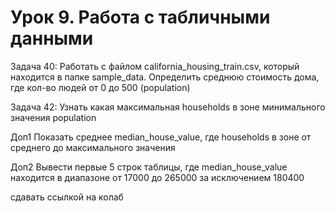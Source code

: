 # Урок 9. Работа с табличными данными

Задача 40: Работать с файлом california_housing_train.csv, который находится в папке sample_data. Определить среднюю стоимость дома, где кол-во людей от 0 до 500 (population)

Задача 42: Узнать какая максимальная households в зоне минимального значения population

Доп1 Показать среднее median_house_value, где households в зоне от среднего до максимального значения

Доп2 Вывести первые 5 строк таблицы, где median_house_value находится в диапазоне от 17000 до 265000 за исключением 180400

сдавать ссылкой на колаб
